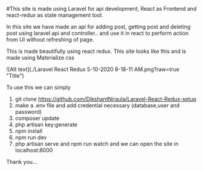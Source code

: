 #This site is made using Laravel for api development, React as Frontend and react-redux as state management tool.

In this site we have made an api for adding post, getting post and deleting post using laravel api and controller..
and use it in react to perform action from UI without refreshing of page.

This is made beautifully using react redux.
This site looks like this and is made using Materialize css

![Alt text](./Laravel React Redux 5-10-2020 8-18-11 AM.png?raw=true "Title")

To use this we can simply

1. git clone https://github.com/DikshantNiraula/Laravel-React-Redux-setup
2. make a .env file and add credential necessary (database,user and password)
3. composer update
4. php artisan key:generate
5. npm install
6. npm run dev
7. php artisan serve and npm run watch and we can open the site in localhost:8000

Thank you...
